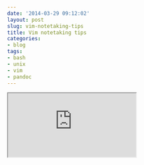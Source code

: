 ```yaml
---
date: '2014-03-29 09:12:02'
layout: post
slug: vim-notetaking-tips
title: Vim notetaking tips
categories:
- blog
tags:
- bash
- unix
- vim
- pandoc
---
```


<div class="youtube"><iframe src="http://www.youtube.com/embed/wh_WGWii7UE"></iframe></div>
